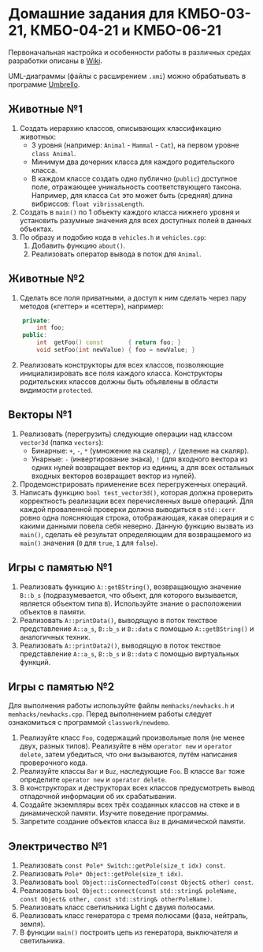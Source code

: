 # Домашние задания для КМБО-03-21, КМБО-04-21 и КМБО-06-21

Первоначальная настройка и особенности работы в различных средах разработки описаны в [Wiki](../../wiki).

UML-диаграммы (файлы с расширением `.xmi`) можно обрабатывать в программе [Umbrello](https://umbrello.kde.org/).

## Животные №1

1. Создать иерархию классов, описывающих классификацию животных:
   * 3 уровня (например: `Animal` - `Mammal` - `Cat`), на первом уровне `class Animal`.
   * Минимум два дочерних класса для каждого родительского класса.
   * В каждом классе создать одно публично (`public`) доступное поле, отражающее уникальность соответствующего таксона.
     Например, для класса `Cat` это может быть (средняя) длина вибриссов: `float vibrissaLength`.
2. Создать в `main()` по 1 объекту каждого класса нижнего уровня и установить разумные значения для всех доступных полей в данных объектах.
3. По образу и подобию кода в `vehicles.h` и `vehicles.cpp`:
   1. Добавить функцию `about()`.
   2. Реализовать оператор вывода в поток для `Animal`.

## Животные №2

1. Сделать все поля приватными, а доступ к ним сделать через пару методов («геттер» и «сеттер»), например:
```cpp
    private:
        int foo;
    public:
        int  getFoo() const       { return foo; }
        void setFoo(int newValue) { foo = newValue; }
```
2. Реализовать конструкторы для всех классов, позволяющие инициализировать все поля каждого класса.
   Конструкторы родительских классов должны быть объявлены в области видимости `protected`.

## Векторы №1

1. Реализовать (перегрузить) следующие операции над классом `vector3d` (папка `vectors`):
   - Бинарные: `+`, `-`, `*` (умножение на скаляр), `/` (деление на скаляр).
   - Унарные: `-` (инвертирование знака), `!` (для входного вектора из одних нулей возвращает вектор из единиц,
     а для всех остальных входных векторов возвращает вектор из нулей).
2. Продемонстрировать применение всех перегруженных операций.
3. Написать функцию `bool test_vector3d()`, которая должна проверить корректность реализации всех перечисленных выше операций.
   Для каждой проваленной проверки должна выводиться в `std::cerr` ровно одна поясняющая строка, отображающая, какая операция и с какими данными повела себя неверно.
   Данную функцию вызвать из `main()`, сделать её результат определяющим для возвращаемого из `main()` значения (`0` для `true`, `1` для `false`).

## Игры с памятью №1

1. Реализовать функцию `A::getBString()`, возвращающую значение `B::b_s`
   (подразумевается, что объект, для которого вызывается, является объектом типа `B`).
   Используйте знание о расположении объектов в памяти.
2. Реализовать `A::printData()`, выводящую в поток текствое представление `A::a_s`, `B::b_s` и `B::data`
   с помощью `A::getBString()` и аналогичных техник.
3. Реализовать `A::printData2()`, выводящую в поток текствое представление `A::a_s`, `B::b_s` и `B::data`
   с помощью виртуальных функций.

## Игры с памятью №2

Для выполнения работы используйте файлы `memhacks/newhacks.h` и `memhacks/newhacks.cpp`.
Перед выполнением работы следует ознакомиться с программой `classwork/newdemo`.

1. Реализуйте класс `Foo`, содержащий произвольные поля (не менее двух, разных типов).
   Реализуйте в нём `operator new` и `operator delete`, затем убедиться, что они вызываются, путём написания проверочного кода.
2. Реализуйте классы `Bar` и `Buz`, наследующие `Foo`.
   В классе `Bar` тоже определите `operator new` и `operator delete`.
3. В конструкторах и деструкторах всех классов предусмотреть вывод отладочной информации об их срабатывании.
4. Создайте экземпляры всех трёх созданных классов на стеке и в динамической памяти.
   Изучите поведение программы.
5. Запретите создание объектов класса `Buz` в динамической памяти.

## Электричество №1
 
1. Реализовать `const Pole* Switch::getPole(size_t idx) const`. 
2. Реализовать `Pole* Object::getPole(size_t idx)`.
3. Реализовать `bool Object::isConnectedTo(const Object& other) const`.
4. Реализовать `bool Object::connect(const std::string& poleName, const Object& other, const std::string& otherPoleName)`.
5. Реализовать класс светильника Light с двумя полюсами.
6. Реализовать класс генератора с тремя полюсами (фаза, нейтраль, земпя).
7. В функции `main()` построить цепь из генератора, выключателя и светильника.
